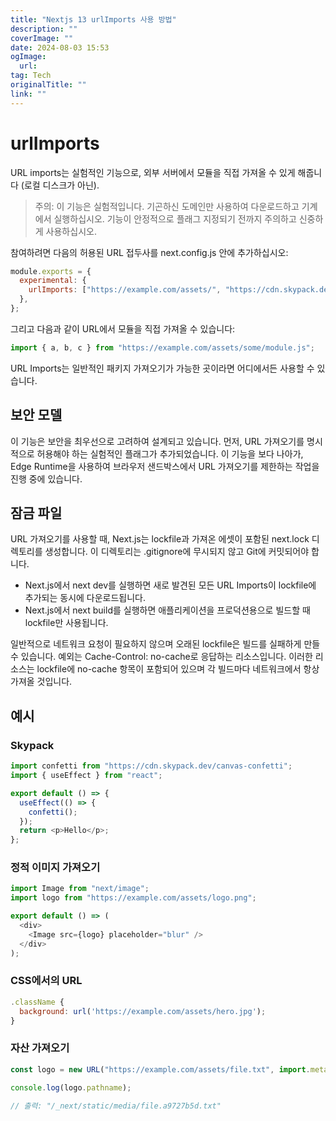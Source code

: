```yaml
---
title: "Nextjs 13 urlImports 사용 방법"
description: ""
coverImage: ""
date: 2024-08-03 15:53
ogImage: 
  url: 
tag: Tech
originalTitle: ""
link: ""
---
```




# urlImports

URL imports는 실험적인 기능으로, 외부 서버에서 모듈을 직접 가져올 수 있게 해줍니다 (로컬 디스크가 아닌).

> 주의: 이 기능은 실험적입니다. 기곤하신 도메인만 사용하여 다운로드하고 기계에서 실행하십시오. 기능이 안정적으로 플래그 지정되기 전까지 주의하고 신중하게 사용하십시오.

참여하려면 다음의 허용된 URL 접두사를 next.config.js 안에 추가하십시오:

<div class="content-ad"></div>

```js
module.exports = {
  experimental: {
    urlImports: ["https://example.com/assets/", "https://cdn.skypack.dev"],
  },
};
```

그리고 다음과 같이 URL에서 모듈을 직접 가져올 수 있습니다:

```js
import { a, b, c } from "https://example.com/assets/some/module.js";
```

URL Imports는 일반적인 패키지 가져오기가 가능한 곳이라면 어디에서든 사용할 수 있습니다.

<div class="content-ad"></div>

## 보안 모델

이 기능은 보안을 최우선으로 고려하여 설계되고 있습니다. 먼저, URL 가져오기를 명시적으로 허용해야 하는 실험적인 플래그가 추가되었습니다. 이 기능을 보다 나아가, Edge Runtime을 사용하여 브라우저 샌드박스에서 URL 가져오기를 제한하는 작업을 진행 중에 있습니다.

## 잠금 파일

URL 가져오기를 사용할 때, Next.js는 lockfile과 가져온 에셋이 포함된 next.lock 디렉토리를 생성합니다. 이 디렉토리는 .gitignore에 무시되지 않고 Git에 커밋되어야 합니다.

<div class="content-ad"></div>

- Next.js에서 next dev를 실행하면 새로 발견된 모든 URL Imports이 lockfile에 추가되는 동시에 다운로드됩니다.
- Next.js에서 next build를 실행하면 애플리케이션을 프로덕션용으로 빌드할 때 lockfile만 사용됩니다.

일반적으로 네트워크 요청이 필요하지 않으며 오래된 lockfile은 빌드를 실패하게 만들 수 있습니다. 예외는 Cache-Control: no-cache로 응답하는 리소스입니다. 이러한 리소스는 lockfile에 no-cache 항목이 포함되어 있으며 각 빌드마다 네트워크에서 항상 가져올 것입니다.

## 예시

### Skypack

<div class="content-ad"></div>

```js
import confetti from "https://cdn.skypack.dev/canvas-confetti";
import { useEffect } from "react";

export default () => {
  useEffect(() => {
    confetti();
  });
  return <p>Hello</p>;
};
```

### 정적 이미지 가져오기

```js
import Image from "next/image";
import logo from "https://example.com/assets/logo.png";

export default () => (
  <div>
    <Image src={logo} placeholder="blur" />
  </div>
);
```

### CSS에서의 URL

<div class="content-ad"></div>

```js
.className {
  background: url('https://example.com/assets/hero.jpg');
}
```

### 자산 가져오기

```js
const logo = new URL("https://example.com/assets/file.txt", import.meta.url);

console.log(logo.pathname);

// 출력: "/_next/static/media/file.a9727b5d.txt"
```

<div class="content-ad"></div>
